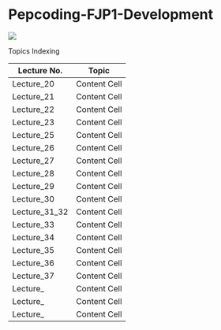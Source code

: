 # Pepcoding-FJP1-Development

  <img src="https://creativewebplanet.com/wp-content/uploads/2018/05/home-gif.gif">

Topics Indexing

Lecture No.   | Topic
------------- | -------------
Lecture_20    | Content Cell
Lecture_21    | Content Cell
Lecture_22    | Content Cell
Lecture_23    | Content Cell
Lecture_25    | Content Cell
Lecture_26    | Content Cell
Lecture_27    | Content Cell
Lecture_28    | Content Cell
Lecture_29    | Content Cell
Lecture_30    | Content Cell
Lecture_31_32 | Content Cell
Lecture_33    | Content Cell
Lecture_34    | Content Cell
Lecture_35    | Content Cell
Lecture_36    | Content Cell
Lecture_37    | Content Cell
Lecture_      | Content Cell
Lecture_      | Content Cell
Lecture_      | Content Cell
